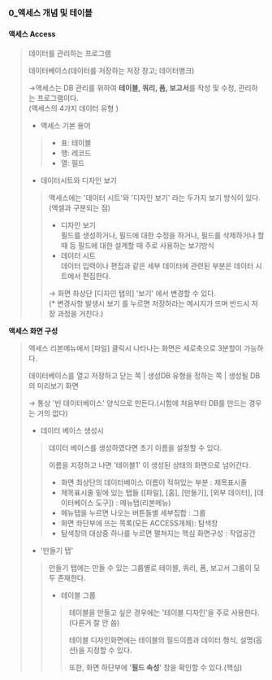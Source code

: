 ### 0_액세스 개념 및 테이블

#### 액세스 Access

> 데이터를 관리하는 프로그램 
>
> 데이터베이스(데이터를 저장하는 저장 창고; 데이터뱅크)
>
> →액세스는 DB 관리를 위하여 **테이블, 쿼리, 폼, 보고서**를 작성 및 수정, 관리하는 프로그램이다.<br>(액세스의 4가지 데이터 유형 )
>
> - 액세스 기본 용어 
>
> > * 표: 테이블
> > * 행: 레코드
> > * 열: 필드
>
> - 데이터시트와 디자인 보기 
>
> > 액세스에는 '데이터 시트'와 '디자인 보기' 라는 두가지 보기 방식이 있다. (액셀과 구분되는 점)
> >
> > * 디자인 보기<br>필드를 생성하거나, 필드에 대한 수정을 하거나, 필드를 삭제하거나 할 때 등 필드에 대한 설계할 때 주로 사용하는 보기방식
> > * 데이터 시트<br>데이터 입력이나 편집과 같은 세부 데이터에 관련된 부분은 데이터 시트에서 편집한다. 
> >
> > → 화면 좌상단 [디자인 탭의] '보기' 에서 변경할 수 있다.<br>(* 변경사항 발생시 보기 를 누르면 저장하라는 메시지가 뜨며 반드시 저장 과정을 거친다.)



**액세스 화면 구성** 

>  액세스 리본메뉴에서 [파일] 클릭시 나타나는 화면은 세로축으로 3분할이 가능하다. 
>
>  데이터베이스를 열고 저장하고 닫는 쪽 | 생성DB 유형을 정하는 쪽 | 생성될 DB의 미리보기 화면
>
> → 통상 '빈 데이터베이스' 양식으로 만든다.(시험에 처음부터 DB를 만드는 경우는 거의 없다)
>
> - 데이터 베이스 생성시 
>
> > 데이터 베이스를 생성하였다면 초기 이름을 설정할 수 있다. 
> >
> > 이름을 지정하고 나면 '테이블1' 이 생성된 상태의 화면으로 넘어간다. 
> >
> > *  화면 최상단의 데이터베이스 이름이 적혀있는 부분 : 제목표시줄 
> > * 제목표시줄 밑에 있는 탭들 ([파일], [홈], [만들기], [외부 데이터], [데이터베이스 도구]) : 메뉴탭(리본메뉴)
> > * 메뉴텝을 누르면 나오는 버튼들별 세부집합 : 그룹 
> > * 화면 좌단부에 뜨는 목록(모든 ACCESS개체): 탐색창 
> > * 탐색창의 대상중 하나를 누르면 펼쳐지는 핵심 화면구성 : 작업공간
>
> - '만들기 탭'
>
> > 만들기 탭에는 만들 수 있는 그룹별로 테이블, 쿼리, 폼, 보고서 그룹이 모두 존재한다. 
> >
> > * 테이블 그룹 
> >
> > > 테이블을 만들고 싶은 경우에는 '테이블 디자인'을 주로 사용한다. (다른거 잘 안 씀)
> > >
> > > 테이블 디자인화면에는 테이블의 필드이름과 데이터 형식, 설명(옵션)을 지정할 수 있다.
> > >
> > > 또한, 화면 하단부에 '**필드 속성**' 창을 확인할 수 있다.(핵심)



